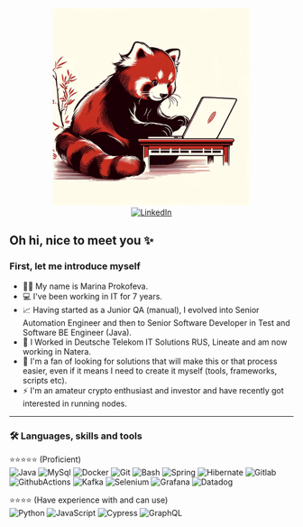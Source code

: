 <div id="header" align="center">
  <img src="https://github.com/m-prokofevae/m-prokofevae/blob/master/Panda_laptop.jpg" width="350"/>
</div>
<div id="badges" align="center">
  <a href="https://www.linkedin.com/in/maprokof">
    <img src="https://img.shields.io/badge/LinkedIn-blue?style=for-the-badge&logo=linkedin&logoColor=white" alt="LinkedIn"/>
  </a>
</div>

## Oh hi, nice to meet you ✨

### First, let me introduce myself
- 👩‍💻 My name is Marina Prokofeva.
- 💻 I've been working in IT for 7 years.
- 📈 Having started as a Junior QA (manual), I evolved into Senior Automation Engineer and then to Senior Software Developer in Test and Software BE Engineer (Java).
- 🏢 I Worked in Deutsche Telekom IT Solutions RUS, Lineate and am now working in Natera.
- 🧠 I'm a fan of looking for solutions that will make this or that process easier, even if it means I need to create it myself (tools, frameworks, scripts etc).
- ⚡ I'm an amateur crypto enthusiast and investor and have recently got interested in running nodes.

---
### :hammer_and_wrench: Languages, skills and tools
⭐⭐⭐⭐⭐ (Proficient)  
![Java](https://img.shields.io/badge/Java-ED8B00?style=for-the-badge&logo=openjdk&logoColor=white)
![MySql](https://img.shields.io/badge/MySQL-4479A1?style=for-the-badge&logo=mysql&logoColor=white)
![Docker](https://img.shields.io/badge/Docker-2496ED?style=for-the-badge&logo=Docker&logoColor=white)
![Git](https://img.shields.io/badge/Git-F05032?style=for-the-badge&logo=Git&logoColor=white)
![Bash](https://img.shields.io/badge/Bash-4EAA25?style=for-the-badge&logo=gnubash&logoColor=white)
![Spring](https://img.shields.io/badge/Spring-6DB33F?style=for-the-badge&logo=spring&logoColor=white)
![Hibernate](https://img.shields.io/badge/Hibernate-59666C?style=for-the-badge&logo=Hibernate&logoColor=white)
![Gitlab](https://img.shields.io/badge/Gitlab-FC6D26?style=for-the-badge&logo=Gitlab&logoColor=white)
![GithubActions](https://img.shields.io/badge/GitHubActions-2088FF?style=for-the-badge&logo=githubactions&logoColor=white)
![Kafka](https://img.shields.io/badge/Kafka-231F20?style=for-the-badge&logo=apachekafka&logoColor=white)
![Selenium](https://img.shields.io/badge/Selenium-43B02A?style=for-the-badge&logo=selenium&logoColor=white)
![Grafana](https://img.shields.io/badge/Grafana-F46800?style=for-the-badge&logo=Grafana&logoColor=white)
![Datadog](https://img.shields.io/badge/Datadog-632CA6?style=for-the-badge&logo=datadog&logoColor=white)

⭐⭐⭐⭐ (Have experience with and can use)  
![Python](https://img.shields.io/badge/Python-3776AB?style=for-the-badge&logo=Python&logoColor=white)
![JavaScript](https://img.shields.io/badge/JavaScript-323330?style=for-the-badge&logo=javascript&logoColor=F7DF1E)
![Cypress](https://img.shields.io/badge/Cypress-69D3A7?style=for-the-badge&logo=cypress&logoColor=white)
![GraphQL](https://img.shields.io/badge/GraphQL-E10098?style=for-the-badge&logo=graphql&logoColor=white)




<!--
**m-prokofevae/m-prokofevae** is a ✨ _special_ ✨ repository because its `README.md` (this file) appears on your GitHub profile.

Here are some ideas to get you started:

- 🔭 I’m currently working on ...
- 🌱 I’m currently learning ...
- 👯 I’m looking to collaborate on ...
- 🤔 I’m looking for help with ...
- 💬 Ask me about ...
- 📫 How to reach me: ...
- 😄 Pronouns: ...
- ⚡ Fun fact: ...
-->
